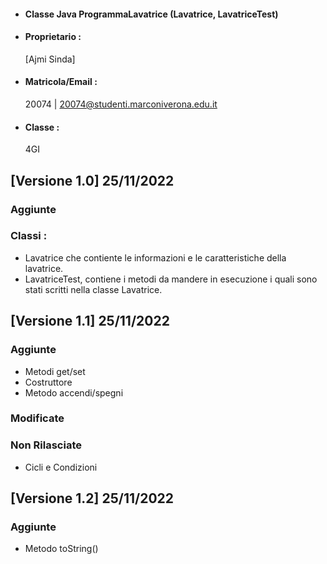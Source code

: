 - #### Classe Java ProgrammaLavatrice (Lavatrice, LavatriceTest)<br />
- #### Proprietario :
    [Ajmi Sinda]
- #### Matricola/Email :
    20074 | 20074@studenti.marconiverona.edu.it
- #### Classe :
    4GI

## [Versione 1.0] 25/11/2022

### Aggiunte

### Classi : 
- Lavatrice che contiente le informazioni e le caratteristiche della lavatrice.<br />
- LavatriceTest, contiene i metodi da mandere in esecuzione i quali sono stati scritti nella classe Lavatrice.

## [Versione 1.1] 25/11/2022

### Aggiunte

- Metodi get/set 
- Costruttore
- Metodo accendi/spegni

### Modificate

### Non Rilasciate

- Cicli e Condizioni 

## [Versione 1.2] 25/11/2022

### Aggiunte

- Metodo toString()
